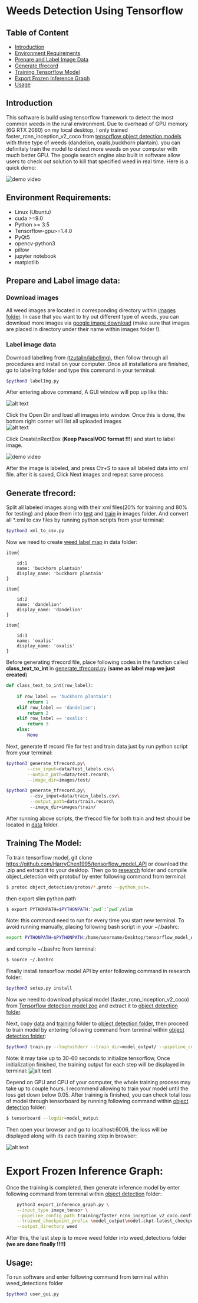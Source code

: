 # Weeds Detection Using Tensorflow
## Table of Content
* [Introduction](#Introduction)
* [Environment Requirements](#Environment-Requirements)
* [Prepare and Label Image Data](#Prepare-and-Label-image-data)
* [Generate tfrecord](#Generate-tf-record)
* [Training Tensorflow Model](#Training-The-Model)
* [Export Frozen Inference Graph](#Export-Frozen-Inference-Graph)
* [Usage](#Usage)
## Introduction  
This software is build using tensorflow framework to detect the most common weeds in the rural environment. Due to overhead of GPU memory (6G RTX 2060) on my local desktop, I only trained faster_rcnn_inception_v2_coco from [tensorflow object detection models](https://github.com/tensorflow/models/blob/master/research/object_detection/g3doc/detection_model_zoo.md) with three type of weeds (dandelion, oxalis,buckhorn plantain). you can definitely train the model to detect more weeds on your computer with much better GPU.   The google search engine also built in software allow users to check out solution to kill that specified weed in real time. Here is a quick demo:<br>

![demo video](src/video/demo.gif)
## Environment Requirements:
* Linux (Ubuntu)
* cuda >=9.0
* Python >= 3.5
* Tensorflow-gpu>=1.4.0
* PyQt5
* opencv-python3
* pillow 
* jupyter notebook
* matplotlib 





## Prepare and Label image data:
### Download images 
All weed images are located in corresponding directory within [images folder](/images). In case that you want to try out different type of weeds, you can download more images via [google image download](https://pypi.org/project/google_images_download/) (make sure that images are placed in directory under their name within images folder !).

### Label image data
 Download labelImg from [(tzutalin/labelImg)](https://github.com/tzutalin/labelImg), then follow through all procedures and install on your computer. Once all installations are finished, go to labelImg folder and type this command in your terminal:<br>
 ```bash
 $python3 labelImg.py
 ```
After entering above command,  A GUI window will pop up like this:<br>

![alt text](src/image/screen1.png)

Click the Open Dir and load all images into window. Once this is done, the bottom right corner will list all uploaded images<br>
![alt text](src/image/screen2.png)

Click Create\nRectBox (<b>Keep PascalVOC format !!!</b>) and start to label image.<br>

![demo video](src/video/demo2.gif)

After the image is labeled, and press Ctr+S to save all labeled data into xml file. after it is saved, Click Next images and repeat same process<br>




## Generate tfrecord:
 Split all labeled images along with their xml files(20% for training and 80% for testing) and place them into [test](images/test) and [train](images/train) in images folder. And convert all *.xml to csv files by running python scripts from your terminal:

```bash
$python3 xml_to_csv.py  
```
Now we need to create [weed label map](/data/weed_label.pbtxt) in data folder:
```pbtxt
item{

    id:1
    name: 'buckhorn plantain'
    display_name: 'buckhorn plantain'
}

item{

    id:2
    name: 'dandelion'
    display_name: 'dandelion'
}

item{

    id:3
    name: 'oxalis'
    display_name: 'oxalis'
}
```



Before generating tfrecord file, place following codes in the function called <b>class_text_to_int</b> in [generate_tfrecord.py](/generate_tfrecord.py) (<b>same as label map we just created</b>) 

```python
def class_text_to_int(row_label):
    
    if row_label == 'buckhorn plantain':
        return 1
    elif row_label == 'dandelion':
        return 2
    elif row_label == 'oxalis':
        return 3
    else:
        None
```
Next, generate tf record file for test and train data just by run python script from your terminal:
```bash
$python3 generate_tfrecord.py\
        --csv_input=data/test_labels.csv\
        --output_path=data/test.record\
        --image_dir=images/test/

$python3 generate_tfrecord.py\ 
         --csv_input=data/train_labels.csv\
         --output_path=data/train.record\ 
         --image_dir=images/train/
```
After running above scripts, the tfrecod file for both train and test should be located in [data](data/) folder.


## Training The Model:

To train tensorflow model, git clone https://github.com/HarryChen1995/tensorflow_model_API or download the .zip and extract it to your desktop. Then go to [research](https://github.com/HarryChen1995/tensorflow_model_API/tree/master/research) folder and compile object_detection with protobuf by enter following command from terminal:
```bash
$ protoc object_detection/protos/*.proto --python_out=.
```
then export slim python path 
```bash
$ export PYTHONPATH=$PYTHONPATH:`pwd`:`pwd`/slim
```
Note: this command need to run for every time you start new terminal.
 To avoid running manually, placing following bash script in your ~/.bashrc:
 ```bash
 export PYTHONPATH=$PYTHONPATH:/home/username/Desktop/tensorflow_model_API/research:/home/username/Desktop/tensorflow_model_API/research/slim
 ```
 and compile ~/.bashrc from terminal:
 ```bash
 $ source ~/.bashrc
 ```
Finally install tensorflow model API by enter following command in research folder:
```bash
$python3 setup.py install
```
Now we need to download physical model (faster_rcnn_inception_v2_coco) from  [Tensorflow detection model zoo](https://github.com/tensorflow/models/blob/master/research/object_detection/g3doc/detection_model_zoo.md) and extract it to [object detection folder](https://github.com/HarryChen1995/tensorflow_model_API/tree/master/research/object_detection).

Next, copy [data](/data) and [training](/training) folder to [object detection folder](https://github.com/HarryChen1995/tensorflow_model_API/tree/master/research/), then proceed to train model by entering following command from terminal within  [object detection folder](https://github.com/HarryChen1995/tensorflow_model_API/tree/master/research/object_detection):
```bash
$python3 train.py --logtostderr --train_dir=model_output/ --pipeline_config_path=training/faster_rcnn_inception_v2_coco.config 
```
Note: it may take up to 30-60 seconds to initialize tensorflow, Once initialization finished, the training output for each step will be displayed in terminal:
![alt text](src/image/training_output.png)

Depend on GPU and CPU of your computer, the whole training process may take up to couple hours.  I recommend allowing to train your model until the loss get down below 0.05. After training is finished, you can check total loss of model through tensorboard by running following command within  [object detection](https://github.com/HarryChen1995/tensorflow_model_API/tree/master/research/object_detection) folder:
```bash
$ tensorboard --logdir=model_output
```
Then open your browser and go to localhost:6006, the loss will be displayed along with its each training step in browser:

 ![alt text](src/image/loss.png)

# Export Frozen Inference Graph:

Once the training is completed, then generate inference model by enter following command from terminal within [object detection](https://github.com/HarryChen1995/tensorflow_model_API/tree/master/research/object_detection) folder:

```bash
    python3 export_inference_graph.py \
    --input_type image_tensor \
    --pipeline_config_path training/faster_rcnn_inception_v2_coco.config \
    --trained_checkpoint_prefix \model_output\model.ckpt-latest_checkpoints \
    --output_directory weed
```
After this, the last step is to  move weed folder into weed_detections folder <b>(we are done finally !!!!)</b>


## Usage:

To run software and enter following command from terminal within weed_detections folder
```bash
$python3 user_gui.py
```
